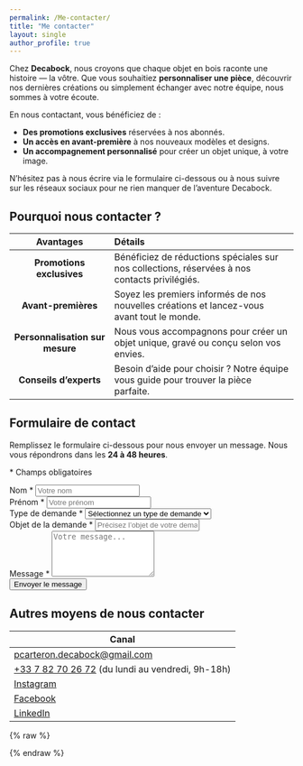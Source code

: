 ```yaml
---
permalink: /Me-contacter/
title: "Me contacter"
layout: single
author_profile: true
---
```


Chez **Decabock**, nous croyons que chaque objet en bois raconte une histoire — la vôtre. Que vous souhaitiez **personnaliser une pièce**, découvrir nos dernières créations ou simplement échanger avec notre équipe, nous sommes à votre écoute.

En nous contactant, vous bénéficiez de :
- **Des promotions exclusives** réservées à nos abonnés.
- **Un accès en avant-première** à nos nouveaux modèles et designs.
- **Un accompagnement personnalisé** pour créer un objet unique, à votre image.

N’hésitez pas à nous écrire via le formulaire ci-dessous ou à nous suivre sur les réseaux sociaux pour ne rien manquer de l’aventure Decabock.

## Pourquoi nous contacter ?

| Avantages | Détails |
|:---------:|:--------|
| **Promotions exclusives** | Bénéficiez de réductions spéciales sur nos collections, réservées à nos contacts privilégiés. |
| **Avant-premières** | Soyez les premiers informés de nos nouvelles créations et lancez-vous avant tout le monde. |
| **Personnalisation sur mesure** | Nous vous accompagnons pour créer un objet unique, gravé ou conçu selon vos envies. |
| **Conseils d’experts** | Besoin d’aide pour choisir ? Notre équipe vous guide pour trouver la pièce parfaite. |

## Formulaire de contact

Remplissez le formulaire ci-dessous pour nous envoyer un message. Nous vous répondrons dans les **24 à 48 heures**.

<form id="contact-form" class="contact-form">
  <!-- Légende pour les champs obligatoires -->
  <p class="required-legend"><span class="required-star">*</span> Champs obligatoires</p>

  <!-- Champ : Nom -->
  <div class="form-group">
    <label for="nom">Nom <span class="required-star">*</span></label>
    <input type="text" id="nom" name="nom" placeholder="Votre nom" required class="form-control">
  </div>

  <!-- Champ : Prénom -->
  <div class="form-group">
    <label for="prenom">Prénom <span class="required-star">*</span></label>
    <input type="text" id="prenom" name="prenom" placeholder="Votre prénom" required class="form-control">
  </div>

  <!-- Champ : Type de demande -->
  <div class="form-group">
    <label for="type-demande">Type de demande <span class="required-star">*</span></label>
    <select id="type-demande" name="type-demande" required class="form-control">
      <option value="" disabled selected>Sélectionnez un type de demande</option>
      <option value="Personnalisation">Personnalisation d’un produit</option>
      <option value="Question">Question sur un produit</option>
      <option value="Partenariat">Demande de partenariat</option>
      <option value="Autre">Autre</option>
    </select>
  </div>

  <!-- Champ : Objet de la demande -->
  <div class="form-group">
    <label for="objet">Objet de la demande <span class="required-star">*</span></label>
    <input type="text" id="objet" name="objet" placeholder="Précisez l’objet de votre demande" required class="form-control">
  </div>

  <!-- Champ : Message -->
  <div class="form-group">
    <label for="message">Message <span class="required-star">*</span></label>
    <textarea id="message" name="message" placeholder="Votre message..." required rows="5" class="form-control"></textarea>
  </div>

  <!-- Bouton d'envoi -->
  <div class="form-group">
    <button type="button" onclick="sendEmail()" class="btn-submit">
      Envoyer le message
    </button>
  </div>
</form>

## Autres moyens de nous contacter

<table>
  <thead>
    <tr>
      <th>Canal</th>
    </tr>
  </thead>
  <tbody>
    <tr>
      <td>
        <i class="fas fa-fw fa-envelope"></i>
        <a href="mailto:pcarteron.decabock@gmail.com" class="contact-link">pcarteron.decabock@gmail.com</a>
      </td>
    </tr>
    <tr>
      <td>
        <i class="fas fa-fw fa-phone"></i>
        <a href="tel:+33782702672" class="contact-link">+33 7 82 70 26 72</a>
        <span>(du lundi au vendredi, 9h-18h)</span>
      </td>
    </tr>
    <tr>
      <td>
        <i class="fab fa-fw fa-instagram"></i>
        <a href="https://www.instagram.com/decabock_fr/" class="contact-link" target="_blank">Instagram</a>
      </td>
    </tr>
    <tr>
      <td>
        <i class="fab fa-fw fa-facebook"></i>
        <a href="https://www.facebook.com/profile.php?id=61569670629084" class="contact-link" target="_blank">Facebook</a>
      </td>
    </tr>
    <tr>
      <td>
        <i class="fab fa-fw fa-linkedin"></i>
        <a href="https://www.linkedin.com/company/decabock" class="contact-link" target="_blank">LinkedIn</a>
      </td>
    </tr>
  </tbody>
</table>

{% raw %}
<script>
  function sendEmail() {
    // Récupérer les valeurs des champs
    const nom = document.getElementById("nom").value;
    const prenom = document.getElementById("prenom").value;
    const typeDemande = document.getElementById("type-demande").value;
    const objet = document.getElementById("objet").value;
    const message = document.getElementById("message").value;

    // Construire le lien mailto
    const subject = encodeURIComponent(`[Decabock] ${typeDemande} : ${objet}`);
    const body = encodeURIComponent(
      `Bonjour,\n\n` + 
      `Je m'appelle ${prenom} ${nom} et je vous contacte concernant : ${typeDemande}.` + 
      `\n\nObjet : ${objet}` + 
      `\n\nMessage : ${message}` + 
      `\n\nCordialement,` + 
      `\n\n ${nom} ${prenom}`
    );

    // Ouvrir le client mail
    window.location.href = `mailto:pcarteron.decabock@gmail.com?subject=${subject}&body=${body}`;
  }
</script>
{% endraw %}
